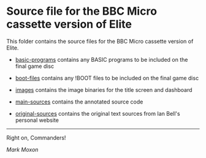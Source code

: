 # Source file for the BBC Micro cassette version of Elite

This folder contains the source files for the BBC Micro cassette version of Elite.

* [basic-programs](basic-programs) contains any BASIC programs to be included on the final game disc

* [boot-files](boot-files) contains any !BOOT files to be included on the final game disc

* [images](images) contains the image binaries for the title screen and dashboard

* [main-sources](main-sources) contains the annotated source code

* [original-sources](original-sources) contains the original text sources from Ian Bell's personal website

---

Right on, Commanders!

_Mark Moxon_